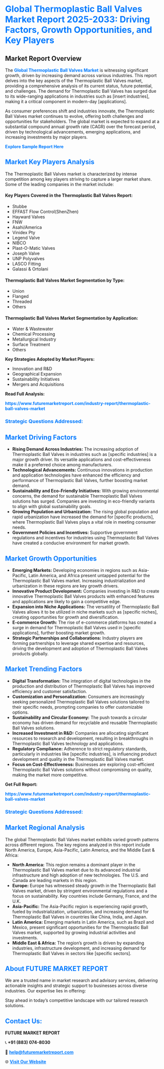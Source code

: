 <h1 style="color: #007BFF;">Global Thermoplastic Ball Valves Market Report 2025-2033: Driving Factors, Growth Opportunities, and Key Players</h1>

<section id="overview">
<h2>Market Report Overview</h2>
<p>The <a href="https://www.futuremarketreport.com/industry-report/thermoplastic-ball-valves-market" style="color: #007BFF; text-decoration: none;"><strong>Global Thermoplastic Ball Valves Market</strong></a> is witnessing significant growth, driven by increasing demand across various industries. This report delves into the key aspects of the Thermoplastic Ball Valves market, providing a comprehensive analysis of its current status, future potential, and challenges. The demand for Thermoplastic Ball Valves has surged due to its wide-ranging applications in industries such as [insert industries], making it a critical component in modern-day [applications].</p>
<p>As consumer preferences shift and industries innovate, the Thermoplastic Ball Valves market continues to evolve, offering both challenges and opportunities for stakeholders. The global market is expected to expand at a substantial compound annual growth rate (CAGR) over the forecast period, driven by technological advancements, emerging applications, and increasing investments by major players.</p>
</section>

<section id="overview">
<p><a href="https://www.futuremarketreport.com/request-sample/reportId=52389" style="color: #007BFF; text-decoration: none;"><strong>Explore Sample Report Here</strong></a></p>
</section>

<section id="key-players">
<h2 style="color: #007BFF;">Market Key Players Analysis</h2>
<p>The Thermoplastic Ball Valves market is characterized by intense competition among key players striving to capture a larger market share. Some of the leading companies in the market include:</p>
<h4>Key Players Covered in the Thermoplastic Ball Valves Report:</h4>
<ul><li>Stubbe</li><li>EFFAST Flow Control(ShenZhen)</li><li>Hayward Valves</li><li>FNW</li><li>Asahi/America</li><li>Vinidex Pty</li><li>Legend Valve</li><li>NIBCO</li><li>Plast-O-Matic Valves</li><li>Joseph Valve</li><li>UNP Polyvalves</li><li>LASCO Fitting</li><li>Galassi &amp; Ortolani</li></ul>
<h4>Thermoplastic Ball Valves Market Segmentation by Type:</h4>
<ul><li>Union</li><li>Flanged</li><li>Threaded</li><li>Others</li></ul>

<h4>Thermoplastic Ball Valves Market Segmentation by Application:</h4>
<ul><li>Water &amp; Wastewater</li><li>Chemical Processing</li><li>Metallurgical Industry</li><li>Surface Treatment</li><li>Others</li></ul>
<p><strong>Key Strategies Adopted by Market Players:</strong></p>
<ul>
<li>Innovation and R&D</li>
<li>Geographical Expansion</li>
<li>Sustainability Initiatives</li>
<li>Mergers and Acquisitions</li>
</ul>
</section>

<section>
<p><strong>Read Full Analysis: </strong></p><a href="https://www.futuremarketreport.com/industry-report/thermoplastic-ball-valves-market" style="color: #007BFF; text-decoration: none;"><strong>https://www.futuremarketreport.com/industry-report/thermoplastic-ball-valves-market</strong></a>
<h3 style="color: #007BFF;">Strategic Questions Addressed:</h3>
</section>

<section id="driving-factors">
<h2 style="color: #007BFF;">Market Driving Factors</h2>
<ul>
<li><strong>Rising Demand Across Industries:</strong> The increasing adoption of Thermoplastic Ball Valves in industries such as [specific industries] is a major growth driver. Its versatile applications and cost-effectiveness make it a preferred choice among manufacturers.</li>
<li><strong>Technological Advancements:</strong> Continuous innovations in production and application technologies have enhanced the efficiency and performance of Thermoplastic Ball Valves, further boosting market demand.</li>
<li><strong>Sustainability and Eco-Friendly Initiatives:</strong> With growing environmental concerns, the demand for sustainable Thermoplastic Ball Valves solutions has surged. Companies are investing in eco-friendly variants to align with global sustainability goals.</li>
<li><strong>Growing Population and Urbanization:</strong> The rising global population and rapid urbanization have increased the demand for [specific products], where Thermoplastic Ball Valves plays a vital role in meeting consumer needs.</li>
<li><strong>Government Policies and Incentives:</strong> Supportive government regulations and incentives for industries using Thermoplastic Ball Valves have created a conducive environment for market growth.</li>
</ul>
</section>

<section id="growth-opportunities">
<h2 style="color: #007BFF;">Market Growth Opportunities</h2>
<ul>
<li><strong>Emerging Markets:</strong> Developing economies in regions such as Asia-Pacific, Latin America, and Africa present untapped potential for the Thermoplastic Ball Valves market. Increasing industrialization and urbanization in these regions are key growth drivers.</li>
<li><strong>Innovative Product Development:</strong> Companies investing in R&D to create innovative Thermoplastic Ball Valves products with enhanced features and applications are likely to gain a competitive edge.</li>
<li><strong>Expansion into Niche Applications:</strong> The versatility of Thermoplastic Ball Valves allows it to be utilized in niche markets such as [specific niches], creating opportunities for growth and diversification.</li>
<li><strong>E-commerce Growth:</strong> The rise of e-commerce platforms has created a surge in demand for Thermoplastic Ball Valves used in [specific applications], further boosting market growth.</li>
<li><strong>Strategic Partnerships and Collaborations:</strong> Industry players are forming partnerships to leverage shared expertise and resources, driving the development and adoption of Thermoplastic Ball Valves products globally.</li>
</ul>
</section>

<section id="trending-factors">
<h2 style="color: #007BFF;">Market Trending Factors</h2>
<ul>
<li><strong>Digital Transformation:</strong> The integration of digital technologies in the production and distribution of Thermoplastic Ball Valves has improved efficiency and customer satisfaction.</li>
<li><strong>Customization and Personalization:</strong> Consumers are increasingly seeking personalized Thermoplastic Ball Valves solutions tailored to their specific needs, prompting companies to offer customizable options.</li>
<li><strong>Sustainability and Circular Economy:</strong> The push towards a circular economy has driven demand for recyclable and reusable Thermoplastic Ball Valves solutions.</li>
<li><strong>Increased Investment in R&D:</strong> Companies are allocating significant resources to research and development, resulting in breakthroughs in Thermoplastic Ball Valves technology and applications.</li>
<li><strong>Regulatory Compliance:</strong> Adherence to strict regulatory standards, particularly in industries like [specific industries], is influencing product development and quality in the Thermoplastic Ball Valves market.</li>
<li><strong>Focus on Cost-Effectiveness:</strong> Businesses are exploring cost-efficient Thermoplastic Ball Valves solutions without compromising on quality, making the market more competitive.</li>
</ul>
</section>

<section>
<p><strong>Get Full Report: </strong></p><a href="https://www.futuremarketreport.com/industry-report/thermoplastic-ball-valves-market" style="color: #007BFF; text-decoration: none;"><strong>https://www.futuremarketreport.com/industry-report/thermoplastic-ball-valves-market</strong></a>
<h3 style="color: #007BFF;">Strategic Questions Addressed:</h3>
</section>


<section id="regional-analysis">
<h2 style="color: #007BFF;">Market Regional Analysis</h2>
<p>The global Thermoplastic Ball Valves market exhibits varied growth patterns across different regions. The key regions analyzed in this report include North America, Europe, Asia-Pacific, Latin America, and the Middle East & Africa:</p>
<ul>
<li><strong>North America:</strong> This region remains a dominant player in the Thermoplastic Ball Valves market due to its advanced industrial infrastructure and high adoption of new technologies. The U.S. and Canada are leading markets in this region.</li>
<li><strong>Europe:</strong> Europe has witnessed steady growth in the Thermoplastic Ball Valves market, driven by stringent environmental regulations and a focus on sustainability. Key countries include Germany, France, and the U.K.</li>
<li><strong>Asia-Pacific:</strong> The Asia-Pacific region is experiencing rapid growth, fueled by industrialization, urbanization, and increasing demand for Thermoplastic Ball Valves in countries like China, India, and Japan.</li>
<li><strong>Latin America:</strong> Emerging markets in Latin America, such as Brazil and Mexico, present significant opportunities for the Thermoplastic Ball Valves market, supported by growing industrial activities and investments.</li>
<li><strong>Middle East & Africa:</strong> The region’s growth is driven by expanding industries, infrastructure development, and increasing demand for Thermoplastic Ball Valves in sectors like [specific sectors].</li>
</ul>
</section>

<footer>
<h2 style="color: #007BFF;">About FUTURE MARKET REPORT</h2>
<p>We are a trusted name in market research and advisory services, delivering actionable insights and strategic support to businesses across diverse industries. Our expertise lies in offering:</p>

<p>Stay ahead in today’s competitive landscape with our tailored research solutions.</p>

<h2 style="color: #007BFF;">Contact Us:</h2>
<p><strong>FUTURE MARKET REPORT</strong></p>
<p>📞 <strong>+91 (883) 074-8030</strong></p>
<p>📧 <strong><a href="mailto:help@futuremarketreport.com" style="color: #007BFF;">help@futuremarketreport.com</a></strong></p>
<p>🌐 <strong><a href="https://www.futuremarketreport.com/" style="color: #007BFF;">Visit Our Website</a></strong></p>
</footer>